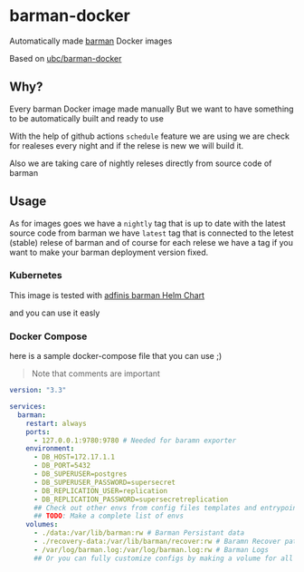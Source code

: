 # barman-docker

Automatically made [barman](https://github.com/EnterpriseDB/barman/) Docker images

Based on [ubc/barman-docker](https://github.com/ubc/barman-docker)

## Why?

Every barman Docker image made manually But we want to have something to be automatically built and ready to use

With the help of github actions `schedule` feature we are using we are check for realeses every night and if the relese is new we will build it.

Also we are taking care of nightly releses directly from source code of barman

## Usage

As for images goes we have a `nightly` tag that is up to date with the latest source code from barman
we have `latest` tag that is connected to the letest (stable) relese of barman and of course for each relese we have a tag if you want to make your barman deployment version fixed.

### Kubernetes

This image is tested with [adfinis barman Helm Chart](https://github.com/adfinis/helm-charts/tree/main/charts/barman)

and you can use it easly

### Docker Compose

here is a sample docker-compose file that you can use ;)

> Note that comments are important

```yaml
version: "3.3"

services:
  barman:
    restart: always
    ports:
      - 127.0.0.1:9780:9780 # Needed for baramn exporter
    environment:
      - DB_HOST=172.17.1.1
      - DB_PORT=5432
      - DB_SUPERUSER=postgres
      - DB_SUPERUSER_PASSWORD=supersecret
      - DB_REPLICATION_USER=replication
      - DB_REPLICATION_PASSWORD=supersecretreplication
      ## Check out other envs from config files templates and entrypoint
      ## TODO: Make a complete list of envs
    volumes:
      - ./data:/var/lib/barman:rw # Barman Persistant data
      - ./recovery-data:/var/lib/barman/recover:rw # Baramn Recover path
      - /var/log/barman.log:/var/log/barman.log:rw # Barman Logs
      ## Or you can fully customize configs by making a volume for all of them
```
